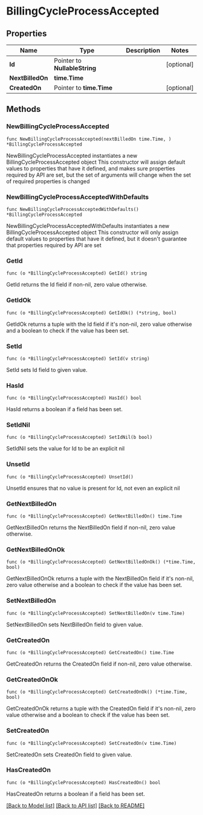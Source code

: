 # BillingCycleProcessAccepted

## Properties

Name | Type | Description | Notes
------------ | ------------- | ------------- | -------------
**Id** | Pointer to **NullableString** |  | [optional] 
**NextBilledOn** | **time.Time** |  | 
**CreatedOn** | Pointer to **time.Time** |  | [optional] 

## Methods

### NewBillingCycleProcessAccepted

`func NewBillingCycleProcessAccepted(nextBilledOn time.Time, ) *BillingCycleProcessAccepted`

NewBillingCycleProcessAccepted instantiates a new BillingCycleProcessAccepted object
This constructor will assign default values to properties that have it defined,
and makes sure properties required by API are set, but the set of arguments
will change when the set of required properties is changed

### NewBillingCycleProcessAcceptedWithDefaults

`func NewBillingCycleProcessAcceptedWithDefaults() *BillingCycleProcessAccepted`

NewBillingCycleProcessAcceptedWithDefaults instantiates a new BillingCycleProcessAccepted object
This constructor will only assign default values to properties that have it defined,
but it doesn't guarantee that properties required by API are set

### GetId

`func (o *BillingCycleProcessAccepted) GetId() string`

GetId returns the Id field if non-nil, zero value otherwise.

### GetIdOk

`func (o *BillingCycleProcessAccepted) GetIdOk() (*string, bool)`

GetIdOk returns a tuple with the Id field if it's non-nil, zero value otherwise
and a boolean to check if the value has been set.

### SetId

`func (o *BillingCycleProcessAccepted) SetId(v string)`

SetId sets Id field to given value.

### HasId

`func (o *BillingCycleProcessAccepted) HasId() bool`

HasId returns a boolean if a field has been set.

### SetIdNil

`func (o *BillingCycleProcessAccepted) SetIdNil(b bool)`

 SetIdNil sets the value for Id to be an explicit nil

### UnsetId
`func (o *BillingCycleProcessAccepted) UnsetId()`

UnsetId ensures that no value is present for Id, not even an explicit nil
### GetNextBilledOn

`func (o *BillingCycleProcessAccepted) GetNextBilledOn() time.Time`

GetNextBilledOn returns the NextBilledOn field if non-nil, zero value otherwise.

### GetNextBilledOnOk

`func (o *BillingCycleProcessAccepted) GetNextBilledOnOk() (*time.Time, bool)`

GetNextBilledOnOk returns a tuple with the NextBilledOn field if it's non-nil, zero value otherwise
and a boolean to check if the value has been set.

### SetNextBilledOn

`func (o *BillingCycleProcessAccepted) SetNextBilledOn(v time.Time)`

SetNextBilledOn sets NextBilledOn field to given value.


### GetCreatedOn

`func (o *BillingCycleProcessAccepted) GetCreatedOn() time.Time`

GetCreatedOn returns the CreatedOn field if non-nil, zero value otherwise.

### GetCreatedOnOk

`func (o *BillingCycleProcessAccepted) GetCreatedOnOk() (*time.Time, bool)`

GetCreatedOnOk returns a tuple with the CreatedOn field if it's non-nil, zero value otherwise
and a boolean to check if the value has been set.

### SetCreatedOn

`func (o *BillingCycleProcessAccepted) SetCreatedOn(v time.Time)`

SetCreatedOn sets CreatedOn field to given value.

### HasCreatedOn

`func (o *BillingCycleProcessAccepted) HasCreatedOn() bool`

HasCreatedOn returns a boolean if a field has been set.


[[Back to Model list]](../README.md#documentation-for-models) [[Back to API list]](../README.md#documentation-for-api-endpoints) [[Back to README]](../README.md)


